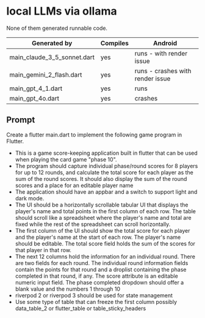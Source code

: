 # local LLMs via ollama

None of them generated runnable code.


| Generated by                | Compiles | Android                          |
| --------------------------- | -------- | -------------------------------- |
| main_claude_3_5_sonnet.dart | yes      | runs - with render issue           |
| main_gemini_2_flash.dart    | yes      | runs - crashes with render issue |
| main_gpt_4_1.dart           | yes      | runs                             |
| main_gpt_4o.dart            | yes      | crashes                          |

## Prompt

Create a flutter main.dart to implement the following game program in Flutter.

- This is a game score-keeping application built in flutter that can be used when playing the card game "phase 10".
- The program should capture individual phase/round scores for 8 players for up to 12 rounds, and calculate the total score for each player as the sum of the round scores. It should also display the sum of the round scores and a place for an editable player name
- The application should have an appbar and a switch to support light and dark mode.
- The UI should be a horizontally scrollable tabular UI that displays the player's name and total points in the first column of each row.   The table should scroll like a spreadsheet where the player's name and total are fixed while the rest of the spreadsheet can scroll horizontally.
- The first column of the UI should show the total score for each player and the player's name at the start of each row. The player's name should be editable. The total score field holds the sum of the scores for that player in that row.
- The next 12 columns hold the information for an individual round. There are two fields for each round. The individual round information fields contain the points for that round and a droplist containing the phase completed in that round, if any.   The score attribute is an editable numeric input field. The phase completed dropdown should offer a blank value and the numbers 1 through 10
- riverpod 2 or riverpod 3 should be used for state management
- Use some type of table that can freeze the first column possibly data_table_2 or flutter_table or table_sticky_headers
